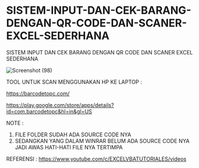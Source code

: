 # SISTEM-INPUT-DAN-CEK-BARANG-DENGAN-QR-CODE-DAN-SCANER-EXCEL-SEDERHANA
SISTEM INPUT DAN CEK BARANG DENGAN QR CODE DAN SCANER EXCEL SEDERHANA

![Screenshot (98)](https://user-images.githubusercontent.com/57186921/117661075-7d64bd00-b1d0-11eb-9e90-54afee611659.png)

TOOL UNTUK SCAN MENGGUNAKAN HP KE LAPTOP :

https://barcodetopc.com/

https://play.google.com/store/apps/details?id=com.barcodetopc&hl=in&gl=US

NOTE :

1. FILE FOLDER SUDAH ADA SOURCE CODE NYA
2. SEDANGKAN YANG DALAM WINRAR BELUM ADA SOURCE CODE NYA JADI AWAS HATI-HATI FILE NYA TERTIMPA 

REFERENSI :
https://www.youtube.com/c/EXCELVBATUTORIALES/videos
